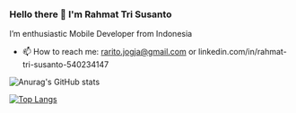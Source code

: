 ### Hello there 👋 I'm Rahmat Tri Susanto

I’m enthusiastic Mobile Developer from Indonesia 
- 📫 How to reach me: rarito.jogja@gmail.com or linkedin.com/in/rahmat-tri-susanto-540234147

![Anurag's GitHub stats](https://github-readme-stats.vercel.app/api?username=rarito83&show_icons=true&theme=algolia)

[![Top Langs](https://github-readme-stats.vercel.app/api/top-langs/?username=rarito83&layout=compact)](https://github.com/rarito83/github-readme-stats)
